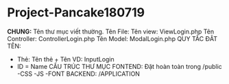 # Project-Pancake180719
<B>CHUNG:</B>
Tên thư mục viết thường.
Tên File: 
  Tên view: ViewLogin.php
  Tên Controller: ControllerLogin.php
  Tên Model: ModalLogin.php
QUY TẮC ĐĂT TÊN:
- Thẻ: Tên thẻ + Tên
  VD: InputLogin
- ID = Name
CẤU TRÚC THƯ MỤC
FONTEND:
Đặt hoàn toàn trong /public
-CSS
-JS
-FONT
BACKEND: /APPLICATION

